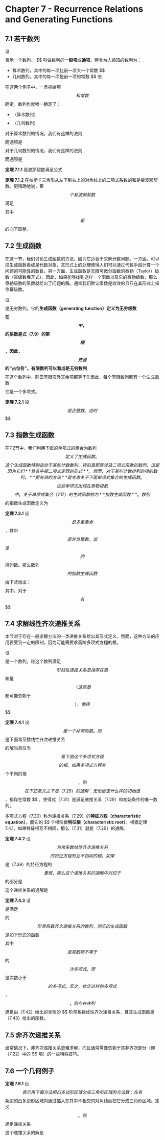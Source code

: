 # Chapter 7 - Recurrence Relations and Generating Functions

## 7.1 若干数列

设
$$$$
表示一个数列。 $$ 叫做数列的**一般项**或**通项**。两类为人熟知的数列为：
- 算术数列，其中的每一项比前一项大一个常数 $$ 
- 几何数列，其中的每一项是前一项的常数 $$ 倍

在这两个例子中，一旦初始项 $$ 和常数 $$ 确定，数列也就唯一确定了：
- （算术数列）$$$$
- （几何数列）$$$$

对于算术数列的情况，我们有这样的法则
$$$$
而通项是
$$$$
对于几何数列的情况，我们有这样的法则
$$$$
而通项是
$$$$

**定理 7.1.1** 斐波那契数满足公式
$$$$

**定理 7.1.2** 在帕斯卡三角形从左下到右上的对角线上的二项式系数的和是斐波那契数。更精确地说，第 $$ 个斐波那契数 $$ 满足
$$$$
其中 $$ 是 $$ 的向下取整。

## 7.2 生成函数

在这一节，我们讨论生成函数的方法，因为它适合于求解计数问题。一方面，可以把生成函数看成是代数对象，其形式上的处理使得人们可以通过代数手段计算一个问题的可能性的数目。另一方面，生成函数是无限可微分函数的泰勒（Taylor）级数（幂级数展开式）。因此，如果能够找到这样一个函数以及它的泰勒级数，那么泰勒级数的系数就给出了问题的解。通常我们默认级数是收敛的且只在其形式上操作幂级数。

设
$$$$
是无穷数列。它的**生成函数（generating function）**定义为无穷级数
$$$$
在 $$ 中， $$ 的系数是式（7.9）的第 $$ 项 $$ ，因此， $$ 充当 $$ 的“占位符”。有限数列可以看成是**无穷数列**
$$$$
在这个数列中，除去有限项外其余项都等于0.因此，每个有限数列都有一个生成函数
$$$$
它是一个多项式。

**定理 7.2.1** 设 $$ 是正整数。这时
$$$$

## 7.3 指数生成函数

在7.2节中，我们利用下面的单项式的集合为数列 $$ 定义了生成函数。
$$$$
这个生成函数特别适合于某些计数数列，特别是那些涉及二项式系数的数列，这是因为它们**具有牛顿二项式定理的形式**。然而，对于某些计数排列的项的数列，**更有效的方法**是考虑关于下面单项式集合的生成函数。
$$$$
这些单项式出现在泰勒级数
$$$$
中。关于单项式集合（7.17）的生成函数称为**指数生成函数**。数列 $$ 的指数生成函数定义为
$$$$

**定理 7.3.1** 设 $$ 是多重集合 $$ ，其中 $$ 是非负整数。设 $$ 是 $$ 的 $$ 排列数。那么数列 $$ 的指数生成函数 $$ 由下式给出：
$$$$
其中，对于 $$ 有
$$$$

## 7.4 求解线性齐次递推关系

本节对于存在一般求解方法的一类递推关系给出其形式定义。然而，这种方法的应用要受到一定的限制，因为可能需要求高阶多项式方程的根。

设
$$$$
是一个数列。称这个数列满足 $$ 阶线性递推关系是指存在量 $$ 和量 $$ （这些量 $$ 都可能依赖于 $$ ），使得
$$$$

**定理 7.4.1** 设 $$ 是一个非零的数。则 $$ 是下面常系数线性齐次递推关系
$$$$
的解当且仅当 $$ 是下面这个多项式方程
$$$$
的根。如果多项式方程有 $$ 个不同的根 $$ ，则
$$$$
在下述意义之下是（7.29）的通解：无论给定什么样的初始值 $$ ，都存在常数 $$ ，使得式（7.31）是满足递推关系（7.29）和初始条件的唯一数列。

多项式方程（7.30）称为递推关系（7.29）的**特征方程（characteristic equation）**，而它的 $$ 个根叫做**特征根（characteristic root）**。根据定理 7.4.1，如果特征根互不相同，那么（7.31）就是（7.29）的通解。

**定理 7.4.2** 设 $$ 为常系数线性齐次递推关系
$$$$
的特征方程的互不相同的根。如果 $$ 是（7.39）的特征方程的 $$ 重根，那么这个递推关系的通解中对应于 $$ 的部分是
$$$$
这个递推关系的通解是
$$$$

**定理 7.4.3** 设
$$$$
是满足
$$$$
的 $$ 阶常系数齐次递推关系的数列，则它的生成函数 $$ 是如下形式的函数
$$$$
其中 $$ 是常数项不等于 $$ 的 $$ 次多项式，而 $$ 是次数小于 $$ 的多项式。反之，给定这样的多项式 $$ ， $$ ，则存在序列 $$ 满足由（7.42）给出的类型的 $$ 阶常系数线性齐次递推关系，且其生成函数是（7.43）给出的函数。

## 7.5 非齐次递推关系

通常情况下，非齐次递推关系更难求解，而且通常需要依赖于其非齐次部分（即（7.22）中的 $$ 项）的一些特殊技巧。

## 7.6 一个几何例子

**定理 7.6.1** 设 $$ 表示用下面方法把凸多边形区域分成三角形区域的方法数：在有 $$ 条边的凸多边形区域内通过插入在其中不相交的对角线而把它分成三角形区域。定义 $$ 。则 $$ 满足递推关系
$$$$
这个递推关系的解是
$$$$
